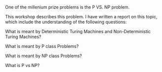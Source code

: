 One of the millenium prize problems is the P VS. NP problem. 

This workshop describes this problem. I have written a report on this topic, which include the understanding of the following questions:

What is meant by Deterministic Turing Machines and Non-Deterministic Turing Machines?

What is meant by P class Problems?

What is meant by NP class Problems?

What is P vs NP?
